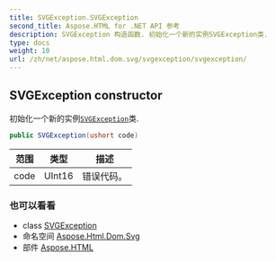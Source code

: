 ```yaml
---
title: SVGException.SVGException
second_title: Aspose.HTML for .NET API 参考
description: SVGException 构造函数. 初始化一个新的实例SVGException类.
type: docs
weight: 10
url: /zh/net/aspose.html.dom.svg/svgexception/svgexception/
---
```

## SVGException constructor

初始化一个新的实例[`SVGException`](../)类.

```csharp
public SVGException(ushort code)
```

| 范围 | 类型 | 描述 |
| --- | --- | --- |
| code | UInt16 | 错误代码。 |

### 也可以看看

* class [SVGException](../)
* 命名空间 [Aspose.Html.Dom.Svg](../../svgexception/)
* 部件 [Aspose.HTML](../../../)


